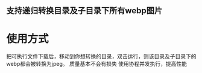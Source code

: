 ## 支持递归转换目录及子目录下所有webp图片
# 使用方式
把可执行文件下载后，移动到你想转换的目录，双击运行，则该目录及子目录下的webp都会被转换为jpeg。
质量基本不会有损失
使用协程并发执行，提高性能
